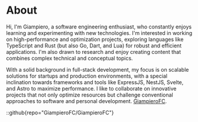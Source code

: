# About
Hi, I'm Giampiero, a software engineering enthusiast, who constantly enjoys learning and experimenting with new technologies. I'm interested in working on high-performance and optimization projects, exploring languages ​​like TypeScript and Rust (but also Go, Dart, and Lua) for robust and efficient applications. I'm also drawn to research and enjoy creating content that combines complex technical and conceptual topics.

With a solid background in full-stack development, my focus is on scalable solutions for startups and production environments, with a special inclination towards frameworks and tools like ExpressJS, NestJS, Svelte, and Astro to maximize performance. I like to collaborate on innovative projects that not only optimize resources but challenge conventional approaches to software and personal development. [GiampieroFC](https://github.com/GiampieroFC).

::github{repo="GiampieroFC/GiampieroFC"}

<!-- > ### Sources of images used in this site
> - [Unsplash](https://unsplash.com/)
> - [星と少女](https://www.pixiv.net/artworks/108916539) by [Stella](https://www.pixiv.net/users/93273965)
> - [Rabbit - v1.4 Showcase](https://civitai.com/posts/586908) by [Rabbit_YourMajesty](https://civitai.com/user/Rabbit_YourMajesty) -->